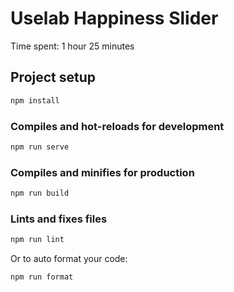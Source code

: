 # Uselab Happiness Slider

Time spent: 1 hour 25 minutes

## Project setup

```sh
npm install
```

### Compiles and hot-reloads for development

```sh
npm run serve
```

### Compiles and minifies for production

```sh
npm run build
```

### Lints and fixes files

```sh
npm run lint
```

Or to auto format your code:

```sh
npm run format
```
